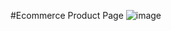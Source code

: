 #Ecommerce Product Page
![image](https://user-images.githubusercontent.com/25538870/173146560-3e3bf8e2-5653-40c9-a6a6-0a4746881943.png)
